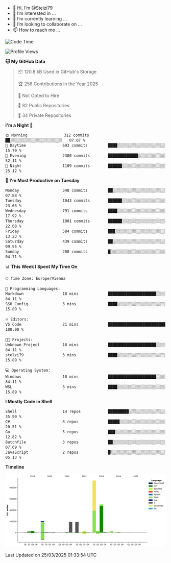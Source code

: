 - 👋 Hi, I’m @Stelzi79
- 👀 I’m interested in ...
- 🌱 I’m currently learning ...
- 💞️ I’m looking to collaborate on ...
- 📫 How to reach me ...

<!--START_SECTION:waka-->
![Code Time](http://img.shields.io/badge/Code%20Time-1%2C133%20hrs%201%20min-blue)

![Profile Views](http://img.shields.io/badge/Profile%20Views-0-blue)

**🐱 My GitHub Data** 

> 📦 120.8 kB Used in GitHub's Storage 
 > 
> 🏆 256 Contributions in the Year 2025
 > 
> 🚫 Not Opted to Hire
 > 
> 📜 82 Public Repositories 
 > 
> 🔑 34 Private Repositories 
 > 
**I'm a Night 🦉** 

```text
🌞 Morning                312 commits         ██░░░░░░░░░░░░░░░░░░░░░░░   07.07 % 
🌆 Daytime                693 commits         ████░░░░░░░░░░░░░░░░░░░░░   15.70 % 
🌃 Evening                2300 commits        █████████████░░░░░░░░░░░░   52.11 % 
🌙 Night                  1109 commits        ██████░░░░░░░░░░░░░░░░░░░   25.12 % 
```
📅 **I'm Most Productive on Tuesday** 

```text
Monday                   348 commits         ██░░░░░░░░░░░░░░░░░░░░░░░   07.88 % 
Tuesday                  1043 commits        ██████░░░░░░░░░░░░░░░░░░░   23.63 % 
Wednesday                791 commits         ████░░░░░░░░░░░░░░░░░░░░░   17.92 % 
Thursday                 1001 commits        ██████░░░░░░░░░░░░░░░░░░░   22.68 % 
Friday                   584 commits         ███░░░░░░░░░░░░░░░░░░░░░░   13.23 % 
Saturday                 439 commits         ██░░░░░░░░░░░░░░░░░░░░░░░   09.95 % 
Sunday                   208 commits         █░░░░░░░░░░░░░░░░░░░░░░░░   04.71 % 
```


📊 **This Week I Spent My Time On** 

```text
🕑︎ Time Zone: Europe/Vienna

💬 Programming Languages: 
Markdown                 18 mins             █████████████████████░░░░   84.11 % 
SSH Config               3 mins              ████░░░░░░░░░░░░░░░░░░░░░   15.89 % 

🔥 Editors: 
VS Code                  21 mins             █████████████████████████   100.00 % 

🐱‍💻 Projects: 
Unknown Project          18 mins             █████████████████████░░░░   84.11 % 
stelzi79                 3 mins              ████░░░░░░░░░░░░░░░░░░░░░   15.89 % 

💻 Operating System: 
Windows                  18 mins             █████████████████████░░░░   84.11 % 
WSL                      3 mins              ████░░░░░░░░░░░░░░░░░░░░░   15.89 % 
```

**I Mostly Code in Shell** 

```text
Shell                    14 repos            █████████░░░░░░░░░░░░░░░░   35.90 % 
C#                       8 repos             █████░░░░░░░░░░░░░░░░░░░░   20.51 % 
Go                       5 repos             ███░░░░░░░░░░░░░░░░░░░░░░   12.82 % 
Batchfile                3 repos             ██░░░░░░░░░░░░░░░░░░░░░░░   07.69 % 
JavaScript               2 repos             █░░░░░░░░░░░░░░░░░░░░░░░░   05.13 % 
```



**Timeline**

![Lines of Code chart](https://raw.githubusercontent.com/Stelzi79/Stelzi79/main/assets/bar_graph.png)


 Last Updated on 25/03/2025 01:33:54 UTC
<!--END_SECTION:waka-->

<!---
Stelzi79/Stelzi79 is a ✨ special ✨ repository because its `README.md` (this file) appears on your GitHub profile.
You can click the Preview link to take a look at your changes.
--->
